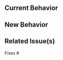 <!--
Thank you for submitting a pull request!

Please verify that:
* [ ] Code is up-to-date with the `master` branch
* [ ] Your changes are covered by tests (if possible)
* [ ] You've run `yarn change` locally


PR flow tips:
* [ ] Try to start with a Draft PR
* [ ] Once you're ready (ideally the pipeline is passing) promote your PR to Ready for Review. This step will auto-assign reviewers for your PR.
-->

## Current Behavior

<!-- This is the behavior we have today -->

## New Behavior

<!-- This is the behavior we should expect with the changes in this PR -->

## Related Issue(s)

<!-- Please link the issue being fixed so it gets closed when this is merged. -->

Fixes #
